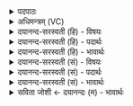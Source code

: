 <details><summary>पदपाठः</summary>

सोम॑स्य। त्विषिः॑। अ॒सि॒। तवे॒वेति तव॑ऽइव। मे॒। त्विषिः॑। भू॒या॒त्। अ॒ग्नये॑। स्वाहा॑। सोमा॑य। स्वाहा॑। स॒वि॒त्रे। स्वाहा॑। सर॑स्वत्यै। स्वाहा॑। पू॒ष्णे। स्वाहा॑। बृह॒स्पत॑ये। स्वाहा॑। इन्द्रा॑य। स्वाहा॑। घोषा॑य। स्वाहा॑। श्लोका॑य। स्वाहा॑। अꣳशा॑य। स्वाहा॑। भगा॑य। स्वाहा॑। अ॒र्य्य॒म्णे स्वाहा॑। ५।
</details>

<details><summary>अधिमन्त्रम् (VC)</summary>

- अग्न्यादयो मन्त्रोक्ता देवताः
- वरुण ऋषिः
- स्वराड् धृतिः
- ऋषभः
</details>

<details><summary>दयानन्द-सरस्वती (हि) - विषयः</summary>

राजा लोगों को चाहिये कि सत्यवादी धर्मात्मा राजाओं के समान अपने सब काम करें और क्षुद्राशय, लोभी, अन्यायी तथा लम्पटी के तुल्य कदापि न हों, इस विषय का उपदेश अगले मन्त्र में किया है ॥
</details>

<details><summary>दयानन्द-सरस्वती (हि) - पदार्थः</summary>

पदार्थान्वयभाषाः -  हे राजन् ! जैसे आप (सोमस्य) ऐश्वर्य्य के (त्विषिः) प्रकाश करनेहारे (असि) हैं, वैसा मैं भी होऊँ, जिससे (तवेव) आप के समान (मे) मेरा (त्विषिः) विद्याओं का प्रकाश होवे, जैसे आप ने (अग्नये) बिजुली आदि के लिये (स्वाहा) सत्य वाणी और प्रियाचरणयुक्त विद्या (सोमाय) ओषधि जानने के लिये (स्वाहा) वैद्यक की पुरुषार्थयुक्त विद्या (सवित्रे) सूर्य्य को समझने के लिये (स्वाहा) भूगोल विद्या (सरस्वत्यै) वेदों का अर्थ और अच्छी शिक्षा जाननेवाली वाणी के लिये (स्वाहा) व्याकरणादि वेदों के अङ्गों का ज्ञान (पूष्णे) प्राण तथा पशुओं की रक्षा के लिये (स्वाहा) योग और व्याकरण की विद्या (बृहस्पतये) बड़े प्रकृति आदि के पति ईश्वर को जानने के लिये (स्वाहा) ब्रह्मविद्या (इन्द्राय) इन्द्रियों के स्वामी जीवात्मा के बोध के लिये (स्वाहा) विचारविद्या (घोषाय) सत्य और प्रियभाषण से युक्त वाणी के लिये (स्वाहा) सत्य उपदेश और व्याख्यान देने की विद्या (श्लोकाय) तत्त्वज्ञान का साधक शास्त्र, श्रेष्ठ काव्य, गद्य और पद्य आदि छन्द रचना के लिये (स्वाहा) तत्त्व और काव्यशास्त्र आदि की विद्या (अंशाय) परमाणुओं के समझने के लिये (स्वाहा) सूक्ष्म पदार्थों का ज्ञान (भगाय) ऐश्वर्य्य के लिये (स्वाहा) पुरुषार्थज्ञान (अर्य्यम्णे) न्यायाधीश होने के लिये (स्वाहा) राजनीति विद्या को ग्रहण करते हैं, वैसे मुझे भी करना अवश्य है ॥५॥
</details>

<details><summary>दयानन्द-सरस्वती (हि) - भावार्थः</summary>

भावार्थभाषाः -  मनुष्यों को ऐसी इच्छा करनी चाहिये कि जैसे सत्यवादी धर्मात्मा राजा लोगों के गुण, कर्म, स्वभाव होते हैं, वैसे ही हम लोगों के भी होवें ॥५॥
</details>

<details><summary>दयानन्द-सरस्वती (सं) - विषयः</summary>

राजन्यैराप्तराज्ञामेवाऽनुकरणं कार्यं नेतरेषां क्षुद्राशयलुब्धान्यायाजितेन्द्रियाणामिति उपदिश्यते ॥
</details>

<details><summary>दयानन्द-सरस्वती (सं) - पदार्थः</summary>

पदार्थान्वयभाषाः -  हे राजन् ! यथा त्वं सोमस्य त्विषिरसि तथाऽहमपि भवेयम्। यतस्तवेव मे त्विषिर्भूयाद् यथा भवताऽग्नये स्वाहा सोमाय स्वाहा सवित्रे स्वाहा सरस्वत्यै स्वाहा पूष्णे स्वाहा बृहस्पतये स्वाहेन्द्राय स्वाहा घोषाय स्वाहा श्लोकाय स्वाहांऽशाय स्वाहा भगाय स्वाहाऽर्य्यम्णे च स्वाहा गृह्यते तथा मयापि गृह्यते ॥५॥
</details>

<details><summary>दयानन्द-सरस्वती (सं) - भावार्थः</summary>

भावार्थभाषाः -  मनुष्यैरिदमाशंसितव्यं यथाऽऽप्तानां राज्ञां शुभगुणस्वभावाः सन्ति, तथैव नो भूयासुरिति ॥५॥
</details>

<details><summary>सविता जोशी ← दयानन्दः (म) - भावार्थः</summary>

भावार्थभाषाः -  सर्व माणसांनी ही इच्छा बाळगावी की सत्यवादी, धर्मात्मा राजे लोकांचे जसे गुण, कर्म, स्वभाव असतात तसेच आमचे सर्वांचेही व्हावेत.
</details>